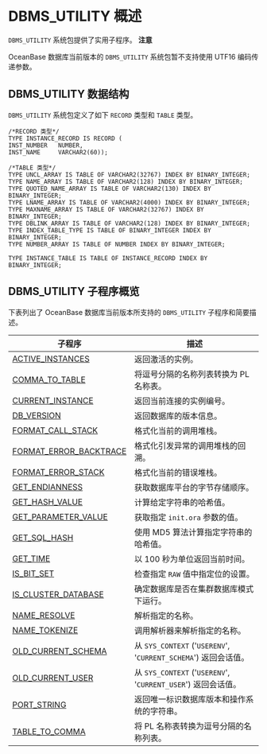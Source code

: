 DBMS_UTILITY 概述 
====================================

`DBMS_UTILITY` 系统包提供了实用子程序。
**注意**



OceanBase 数据库当前版本的 `DBMS_UTILITY` 系统包暂不支持使用 UTF16 编码传递参数。

DBMS_UTILITY 数据结构 
--------------------------------------

`DBMS_UTILITY` 系统包定义了如下 `RECORD` 类型和 `TABLE` 类型。

```unknow
/*RECORD 类型*/
TYPE INSTANCE_RECORD IS RECORD (
INST_NUMBER   NUMBER,
INST_NAME     VARCHAR2(60));

/*TABLE 类型*/
TYPE UNCL_ARRAY IS TABLE OF VARCHAR2(32767) INDEX BY BINARY_INTEGER;
TYPE NAME_ARRAY IS TABLE OF VARCHAR2(128) INDEX BY BINARY_INTEGER;
TYPE QUOTED_NAME_ARRAY IS TABLE OF VARCHAR2(130) INDEX BY BINARY_INTEGER;
TYPE LNAME_ARRAY IS TABLE OF VARCHAR2(4000) INDEX BY BINARY_INTEGER;
TYPE MAXNAME_ARRAY IS TABLE OF VARCHAR2(32767) INDEX BY BINARY_INTEGER;
TYPE DBLINK_ARRAY IS TABLE OF VARCHAR2(128) INDEX BY BINARY_INTEGER;
TYPE INDEX_TABLE_TYPE IS TABLE OF BINARY_INTEGER INDEX BY BINARY_INTEGER;
TYPE NUMBER_ARRAY IS TABLE OF NUMBER INDEX BY BINARY_INTEGER;

TYPE INSTANCE_TABLE IS TABLE OF INSTANCE_RECORD INDEX BY BINARY_INTEGER;
```



DBMS_UTILITY 子程序概览 
---------------------------------------

下表列出了 OceanBase 数据库当前版本所支持的 `DBMS_UTILITY` 子程序和简要描述。


|                                  子程序                                  |                            描述                            |
|-----------------------------------------------------------------------|----------------------------------------------------------|
| [ACTIVE_INSTANCES](../18.DBMS_UTILITY/2.ACTIVE_INSTANCES.md)       | 返回激活的实例。                                                 |
| [COMMA_TO_TABLE](../18.DBMS_UTILITY/3.COMMA_TO_TABLE.md)         | 将逗号分隔的名称列表转换为 PL 名称表。                                    |
| [CURRENT_INSTANCE](../18.DBMS_UTILITY/4.CURRENT_INSTANCE.md)       | 返回当前连接的实例编号。                                             |
| [DB_VERSION](../18.DBMS_UTILITY/5.DB_VERSION.md)             | 返回数据库的版本信息。                                              |
| [FORMAT_CALL_STACK](../18.DBMS_UTILITY/6.FORMAT_CALL_STACK.md)      | 格式化当前的调用堆栈。                                              |
| [FORMAT_ERROR_BACKTRACE](../18.DBMS_UTILITY/7.FORMAT_ERROR_BACKTRACE.md) | 格式化引发异常的调用堆栈的回溯。                                         |
| [FORMAT_ERROR_STACK](../18.DBMS_UTILITY/8.FORMAT_ERROR_STACK.md)     | 格式化当前的错误堆栈。                                              |
| [GET_ENDIANNESS](../18.DBMS_UTILITY/9.GET_ENDIANNESS.md)         | 获取数据库平台的字节存储顺序。                                          |
| [GET_HASH_VALUE](../18.DBMS_UTILITY/10.GET_HASH_VALUE.md)         | 计算给定字符串的哈希值。                                             |
| [GET_PARAMETER_VALUE](../18.DBMS_UTILITY/11.GET_PARAMETER_VALUE.md)    | 获取指定 `init.ora` 参数的值。                                    |
| [GET_SQL_HASH](../18.DBMS_UTILITY/12.GET_SQL_HASH.md)           | 使用 MD5 算法计算指定字符串的哈希值。                                    |
| [GET_TIME](../18.DBMS_UTILITY/13.GET_TIME.md)               | 以 100 秒为单位返回当前时间。                                        |
| [IS_BIT_SET](../18.DBMS_UTILITY/14.IS_BIT_SET.md)             | 检查指定 `RAW` 值中指定位的设置。                                     |
| [IS_CLUSTER_DATABASE](../18.DBMS_UTILITY/15.IS_CLUSTER_DATABASE.md)    | 确定数据库是否在集群数据库模式下运行。                                      |
| [NAME_RESOLVE](../18.DBMS_UTILITY/16.NAME_RESOLVE.md)           | 解析指定的名称。                                                 |
| [NAME_TOKENIZE](../18.DBMS_UTILITY/17.NAME_TOKENIZE.md)          | 调用解析器来解析指定的名称。                                           |
| [OLD_CURRENT_SCHEMA](../18.DBMS_UTILITY/18.OLD_CURRENT_SCHEMA.md)     | 从 `SYS_CONTEXT` ('`USERENV`', '`CURRENT_SCHEMA`') 返回会话值。 |
| [OLD_CURRENT_USER](../18.DBMS_UTILITY/19.OLD_CURRENT_USER.md)       | 从 `SYS_CONTEXT` ('`USERENV`', '`CURRENT_USER`') 返回会话值。   |
| [PORT_STRING](../18.DBMS_UTILITY/20.PORT_STRING.md)            | 返回唯一标识数据库版本和操作系统的字符串。                                    |
| [TABLE_TO_COMMA](../18.DBMS_UTILITY/21.TABLE_TO_COMMA.md)         | 将 PL 名称表转换为逗号分隔的名称列表。                                    |


